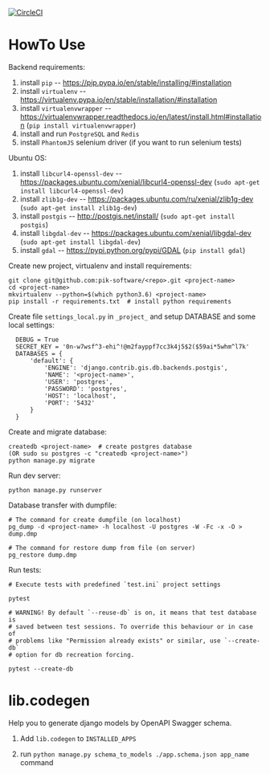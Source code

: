 [![CircleCI](https://circleci.com/gh/pik-software/django-service-boilerplate.svg?style=svg)](https://circleci.com/gh/pik-software/django-service-boilerplate)

# HowTo Use #

Backend requirements:

  1. install `pip` -- https://pip.pypa.io/en/stable/installing/#installation
  1. install `virtualenv` -- https://virtualenv.pypa.io/en/stable/installation/#installation
  1. install `virtualenvwrapper` -- https://virtualenvwrapper.readthedocs.io/en/latest/install.html#installation (`pip install virtualenvwrapper`)
  1. install and run `PostgreSQL` and `Redis`
  1. install `PhantomJS` selenium driver (if you want to run selenium tests)

Ubuntu OS:
1. install `libcurl4-openssl-dev` -- https://packages.ubuntu.com/xenial/libcurl4-openssl-dev (`sudo apt-get install libcurl4-openssl-dev`)
1. install `zlib1g-dev` -- https://packages.ubuntu.com/ru/xenial/zlib1g-dev (`sudo apt-get install zlib1g-dev`)
1. install `postgis` -- http://postgis.net/install/ (`sudo apt-get install postgis`)
1. install `libgdal-dev` -- https://packages.ubuntu.com/xenial/libgdal-dev (`sudo apt-get install libgdal-dev`)
1. install `gdal` -- https://pypi.python.org/pypi/GDAL (`pip install gdal`)

Create new project, virtualenv and install requirements:

    git clone git@github.com:pik-software/<repo>.git <project-name>
    cd <project-name>
    mkvirtualenv --python=$(which python3.6) <project-name>
    pip install -r requirements.txt  # install python requirements

Create file `settings_local.py` in `_project_` and setup DATABASE and some local settings:

      DEBUG = True
      SECRET_KEY = '0n-w7wsf^3-ehi^!@m2fayppf7cc3k4j5$2($59ai*5whm^l7k'
      DATABASES = {
          'default': {
              'ENGINE': 'django.contrib.gis.db.backends.postgis',
              'NAME': '<project-name>',
              'USER': 'postgres',
              'PASSWORD': 'postgres',
              'HOST': 'localhost',
              'PORT': '5432'
          }
      }

Create and migrate database:

    createdb <project-name>  # create postgres database
    (OR sudo su postgres -c "createdb <project-name>")
    python manage.py migrate

Run dev server:

    python manage.py runserver

Database transfer with dumpfile:

    # The command for create dumpfile (on localhost)
    pg_dump -d <project-name> -h localhost -U postgres -W -Fc -x -O > dump.dmp

    # The command for restore dump from file (on server)
    pg_restore dump.dmp

Run tests:

    # Execute tests with predefined `test.ini` project settings
    
    pytest

    # WARNING! By default `--reuse-db` is on, it means that test database is 
    # saved between test sessions. To override this behaviour or in case of 
    # problems like "Permission already exists" or similar, use `--create-db` 
    # option for db recreation forcing.
    
    pytest --create-db

# lib.codegen #

Help you to generate django models by OpenAPI Swagger schema.

1. Add `lib.codegen` to `INSTALLED_APPS`

2. run `python manage.py schema_to_models ./app.schema.json app_name` command

